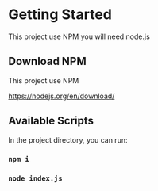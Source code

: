 # Getting Started

This project use  NPM you will need node.js

## Download NPM

This project use NPM 

https://nodejs.org/en/download/

## Available Scripts

In the project directory, you can run:

### `npm i`

### `node index.js`
